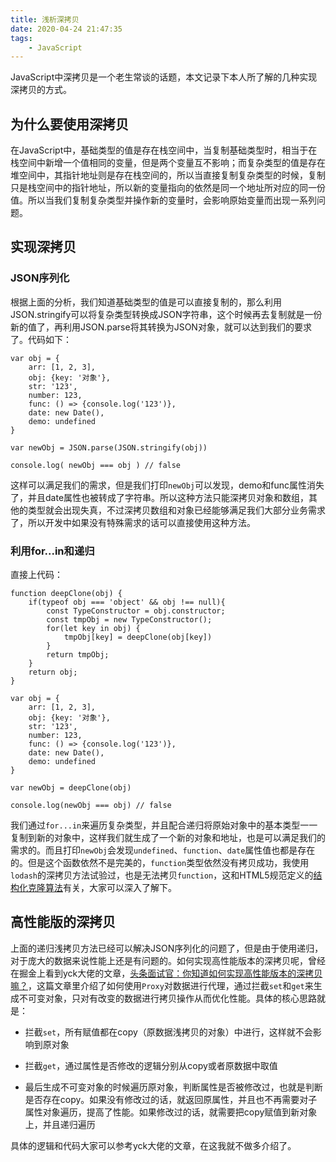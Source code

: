 ```yaml
---
title: 浅析深拷贝
date: 2020-04-24 21:47:35
tags:
    - JavaScript
---
```

JavaScript中深拷贝是一个老生常谈的话题，本文记录下本人所了解的几种实现深拷贝的方式。

## 为什么要使用深拷贝
在JavaScript中，基础类型的值是存在栈空间中，当复制基础类型时，相当于在栈空间中新增一个值相同的变量，但是两个变量互不影响；而复杂类型的值是存在堆空间中，其指针地址则是存在栈空间的，所以当直接复制复杂类型的时候，复制只是栈空间中的指针地址，所以新的变量指向的依然是同一个地址所对应的同一份值。所以当我们复制复杂类型并操作新的变量时，会影响原始变量而出现一系列问题。

## 实现深拷贝
### JSON序列化
根据上面的分析，我们知道基础类型的值是可以直接复制的，那么利用JSON.stringify可以将复杂类型转换成JSON字符串，这个时候再去复制就是一份新的值了，再利用JSON.parse将其转换为JSON对象，就可以达到我们的要求了。代码如下：
```
var obj = {
    arr: [1, 2, 3],
    obj: {key: '对象'},
    str: '123',
    number: 123,
    func: () => {console.log('123')},
    date: new Date(),
    demo: undefined
}

var newObj = JSON.parse(JSON.stringify(obj))

console.log( newObj === obj ) // false
```
这样可以满足我们的需求，但是我们打印`newObj`可以发现，demo和func属性消失了，并且date属性也被转成了字符串。所以这种方法只能深拷贝对象和数组，其他的类型就会出现失真，不过深拷贝数组和对象已经能够满足我们大部分业务需求了，所以开发中如果没有特殊需求的话可以直接使用这种方法。

### 利用for...in和递归
直接上代码：
```
function deepClone(obj) {
    if(typeof obj === 'object' && obj !== null){
        const TypeConstructor = obj.constructor;
        const tmpObj = new TypeConstructor();
        for(let key in obj) {
            tmpObj[key] = deepClone(obj[key])
        }
        return tmpObj;
    }
    return obj;
}

var obj = {
    arr: [1, 2, 3],
    obj: {key: '对象'},
    str: '123',
    number: 123,
    func: () => {console.log('123')},
    date: new Date(),
    demo: undefined
}

var newObj = deepClone(obj)

console.log(newObj === obj) // false

```
我们通过`for...in`来遍历复杂类型，并且配合递归将原始对象中的基本类型一一复制到新的对象中，这样我们就生成了一个新的对象和地址，也是可以满足我们的需求的。而且打印`newObj`会发现`undefined`、`function`、`date`属性值也都是存在的。但是这个函数依然不是完美的，`function`类型依然没有拷贝成功，我使用`lodash`的深拷贝方法试验过，也是无法拷贝`function`，这和HTML5规范定义的[结构化克隆算法](https://developer.mozilla.org/zh-CN/docs/Web/Guide/API/DOM/The_structured_clone_algorithm)有关，大家可以深入了解下。

## 高性能版的深拷贝
上面的递归浅拷贝方法已经可以解决JSON序列化的问题了，但是由于使用递归，对于庞大的数据来说性能上还是有问题的。如何实现高性能版本的深拷贝呢，曾经在掘金上看到yck大佬的文章，[头条面试官：你知道如何实现高性能版本的深拷贝嘛？](https://juejin.im/post/5df7175fe51d45582512962c)，这篇文章里介绍了如何使用`Proxy`对数据进行代理，通过拦截`set`和`get`来生成不可变对象，只对有改变的数据进行拷贝操作从而优化性能。具体的核心思路就是：
* 拦截`set`，所有赋值都在copy（原数据浅拷贝的对象）中进行，这样就不会影响到原对象
- 拦截`get`，通过属性是否修改的逻辑分别从copy或者原数据中取值
+ 最后生成不可变对象的时候遍历原对象，判断属性是否被修改过，也就是判断是否存在copy。如果没有修改过的话，就返回原属性，并且也不再需要对子属性对象遍历，提高了性能。如果修改过的话，就需要把copy赋值到新对象上，并且递归遍历

具体的逻辑和代码大家可以参考yck大佬的文章，在这我就不做多介绍了。